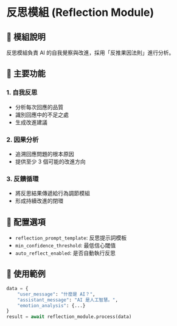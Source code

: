 # 反思模組 (Reflection Module)

## 📝 模組說明

反思模組負責 AI 的自我覺察與改進，採用「反推果因法則」進行分析。

## 🎯 主要功能

### 1. 自我反思
- 分析每次回應的品質
- 識別回應中的不足之處
- 生成改進建議

### 2. 因果分析
- 追溯回應問題的根本原因
- 提供至少 3 個可能的改進方向

### 3. 反饋循環
- 將反思結果傳遞給行為調節模組
- 形成持續改進的閉環

## 🔧 配置選項

- `reflection_prompt_template`: 反思提示詞模板
- `min_confidence_threshold`: 最低信心閾值
- `auto_reflect_enabled`: 是否自動執行反思

## 📡 使用範例

```python
data = {
    "user_message": "什麼是 AI？",
    "assistant_message": "AI 是人工智慧。",
    "emotion_analysis": {...}
}
result = await reflection_module.process(data)
```
